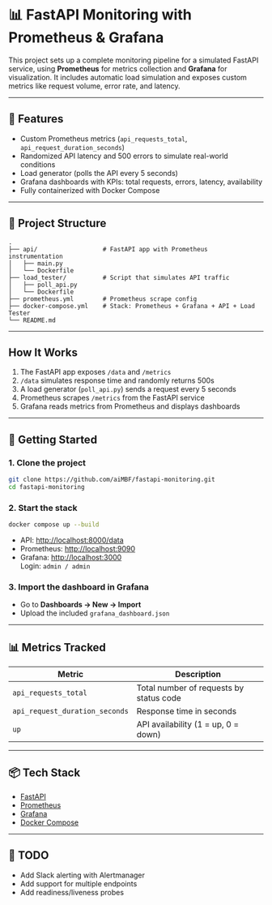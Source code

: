 
# 📊 FastAPI Monitoring with Prometheus & Grafana

This project sets up a complete monitoring pipeline for a simulated FastAPI service, using **Prometheus** for metrics collection and **Grafana** for visualization. It includes automatic load simulation and exposes custom metrics like request volume, error rate, and latency.

---

## 🚀 Features

- Custom Prometheus metrics (`api_requests_total`, `api_request_duration_seconds`)
- Randomized API latency and 500 errors to simulate real-world conditions
- Load generator (polls the API every 5 seconds)
- Grafana dashboards with KPIs: total requests, errors, latency, availability
- Fully containerized with Docker Compose

---

## 📁 Project Structure

```
.
├── api/                  # FastAPI app with Prometheus instrumentation
│   ├── main.py
│   └── Dockerfile
├── load_tester/          # Script that simulates API traffic
│   ├── poll_api.py
│   └── Dockerfile
├── prometheus.yml        # Prometheus scrape config
├── docker-compose.yml    # Stack: Prometheus + Grafana + API + Load Tester
└── README.md
```

---

## How It Works

1. The FastAPI app exposes `/data` and `/metrics`
2. `/data` simulates response time and randomly returns 500s
3. A load generator (`poll_api.py`) sends a request every 5 seconds
4. Prometheus scrapes `/metrics` from the FastAPI service
5. Grafana reads metrics from Prometheus and displays dashboards

---

## 🧪 Getting Started

### 1. Clone the project

```bash
git clone https://github.com/aiMBF/fastapi-monitoring.git
cd fastapi-monitoring
```

### 2. Start the stack

```bash
docker compose up --build
```

- API: [http://localhost:8000/data](http://localhost:8000/data)
- Prometheus: [http://localhost:9090](http://localhost:9090)
- Grafana: [http://localhost:3000](http://localhost:3000)  
  Login: `admin / admin`

### 3. Import the dashboard in Grafana

- Go to **Dashboards -> New → Import**
- Upload the included `grafana_dashboard.json`

---

## 📊 Metrics Tracked

| Metric                          | Description                             |
|---------------------------------|-----------------------------------------|
| `api_requests_total`           | Total number of requests by status code |
| `api_request_duration_seconds` | Response time in seconds   |
| `up`                           | API availability (1 = up, 0 = down)     |

---

## 📦 Tech Stack

- [FastAPI](https://fastapi.tiangolo.com/)
- [Prometheus](https://prometheus.io/)
- [Grafana](https://grafana.com/)
- [Docker Compose](https://docs.docker.com/compose/)

---

## 📌 TODO

- Add Slack alerting with Alertmanager
- Add support for multiple endpoints
- Add readiness/liveness probes
